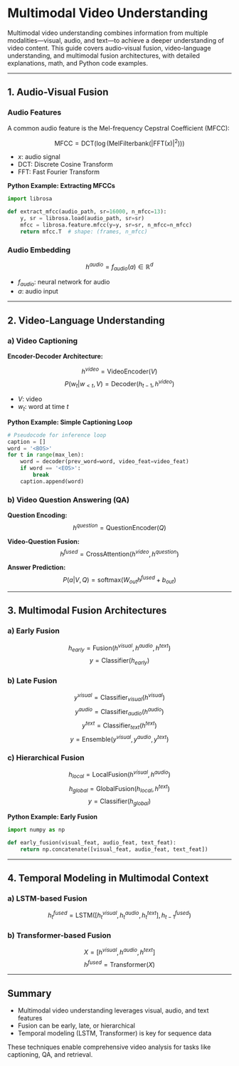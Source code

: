 # Multimodal Video Understanding

Multimodal video understanding combines information from multiple modalities—visual, audio, and text—to achieve a deeper understanding of video content. This guide covers audio-visual fusion, video-language understanding, and multimodal fusion architectures, with detailed explanations, math, and Python code examples.

---

## 1. Audio-Visual Fusion

### Audio Features

A common audio feature is the Mel-frequency Cepstral Coefficient (MFCC):

$$
\text{MFCC} = \text{DCT}(\log(\text{MelFilterbank}(|\text{FFT}(x)|^2)))
$$

- $x$: audio signal
- DCT: Discrete Cosine Transform
- FFT: Fast Fourier Transform

**Python Example: Extracting MFCCs**
```python
import librosa

def extract_mfcc(audio_path, sr=16000, n_mfcc=13):
    y, sr = librosa.load(audio_path, sr=sr)
    mfcc = librosa.feature.mfcc(y=y, sr=sr, n_mfcc=n_mfcc)
    return mfcc.T  # shape: (frames, n_mfcc)
```

### Audio Embedding

$$
h^{audio} = f_{audio}(a) \in \mathbb{R}^d
$$

- $f_{audio}$: neural network for audio
- $a$: audio input

---

## 2. Video-Language Understanding

### a) Video Captioning

**Encoder-Decoder Architecture:**

$$
h^{video} = \text{VideoEncoder}(V)
$$
$$
P(w_t|w_{<t}, V) = \text{Decoder}(h_{t-1}, h^{video})
$$

- $V$: video
- $w_t$: word at time $t$

**Python Example: Simple Captioning Loop**
```python
# Pseudocode for inference loop
caption = []
word = '<BOS>'
for t in range(max_len):
    word = decoder(prev_word=word, video_feat=video_feat)
    if word == '<EOS>':
        break
    caption.append(word)
```

### b) Video Question Answering (QA)

**Question Encoding:**
$$
h^{question} = \text{QuestionEncoder}(Q)
$$

**Video-Question Fusion:**
$$
h^{fused} = \text{CrossAttention}(h^{video}, h^{question})
$$

**Answer Prediction:**
$$
P(a|V, Q) = \text{softmax}(W_{out} h^{fused} + b_{out})
$$

---

## 3. Multimodal Fusion Architectures

### a) Early Fusion

$$
h_{early} = \text{Fusion}(h^{visual}, h^{audio}, h^{text})
$$
$$
y = \text{Classifier}(h_{early})
$$

### b) Late Fusion

$$
y^{visual} = \text{Classifier}_{visual}(h^{visual})
$$
$$
y^{audio} = \text{Classifier}_{audio}(h^{audio})
$$
$$
y^{text} = \text{Classifier}_{text}(h^{text})
$$
$$
y = \text{Ensemble}(y^{visual}, y^{audio}, y^{text})
$$

### c) Hierarchical Fusion

$$
h_{local} = \text{LocalFusion}(h^{visual}, h^{audio})
$$
$$
h_{global} = \text{GlobalFusion}(h_{local}, h^{text})
$$
$$
y = \text{Classifier}(h_{global})
$$

**Python Example: Early Fusion**
```python
import numpy as np

def early_fusion(visual_feat, audio_feat, text_feat):
    return np.concatenate([visual_feat, audio_feat, text_feat])
```

---

## 4. Temporal Modeling in Multimodal Context

### a) LSTM-based Fusion

$$
h_t^{fused} = \text{LSTM}([h_t^{visual}, h_t^{audio}, h_t^{text}], h_{t-1}^{fused})
$$

### b) Transformer-based Fusion

$$
X = [h^{visual}, h^{audio}, h^{text}]
$$
$$
h^{fused} = \text{Transformer}(X)
$$

---

## Summary

- Multimodal video understanding leverages visual, audio, and text features
- Fusion can be early, late, or hierarchical
- Temporal modeling (LSTM, Transformer) is key for sequence data

These techniques enable comprehensive video analysis for tasks like captioning, QA, and retrieval. 